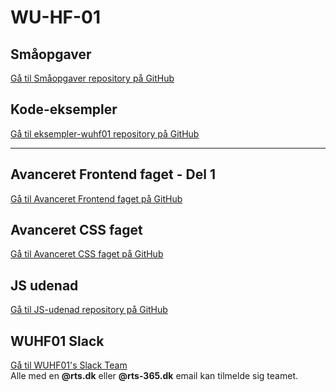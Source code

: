 # WU-HF-01

## **Småopgaver**

[Gå til Småopgaver repository på GitHub](https://github.com/rts-cmk-wuhf01/smaaopgaver-wuhf01)

## **Kode-eksempler**

[Gå til eksempler-wuhf01 repository på GitHub](https://github.com/rts-cmk-wuhf01/eksempler-wuhf01)

---

## **Avanceret Frontend faget - Del 1**

[Gå til Avanceret Frontend faget på GitHub](/Fag%20Avanceret%20Frontend/Fag%20Avanceret%20Frontend%20Del%201.md)

## **Avanceret CSS faget**

[Gå til Avanceret CSS faget på GitHub](/Fag%20Avanceret%20CSS/Fag%20Avanceret%20CSS.md)

## **JS udenad**

[Gå til JS-udenad repository på GitHub](https://github.com/rts-cmk/js-udenad-wuhf01)

## **WUHF01 Slack**

[Gå til WUHF01's Slack Team](https://rts-cmk-wuhf01.slack.com)<br>
Alle med en **@rts.dk** eller **@rts-365.dk** email kan tilmelde sig teamet.
